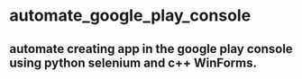 # automate_google_play_console

## automate creating app in the google play console using python selenium and c++ WinForms.



